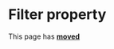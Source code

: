 # Filter property #

This page has [**moved**](https://lib-docs.delphidabbler.com/DropFiles/5/API/TPJCtrlDropFiles-Filter)